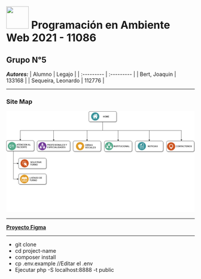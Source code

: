 # <img src="http://www.atunlu.org.ar/wp-content/uploads/2018/12/logo-unlu.png" height="60" width="60"/> Programación en Ambiente Web 2021 - 11086

## Grupo N°5

**_Autores:_**
| Alumno | Legajo |
| :--------- | :--------- |
| Bert, Joaquin | 133168 |
| Sequeira, Leonardo | 112776 |

---

### Site Map

![Site Map](https://github.com/leoseq/paw_2021_grupo5/blob/main/images/SiteMap.png "Site Map")

---

[**Proyecto Figma**](https://www.figma.com/file/MK7rWjurfTGyPTFLBqy9gA/Wireframs?node-id=0%3A1)

---
 
* git clone <url-remo>
* cd project-name
* composer install
* cp .env.example //Editar el .env
* Ejecutar php -S localhost:8888 -t public
 